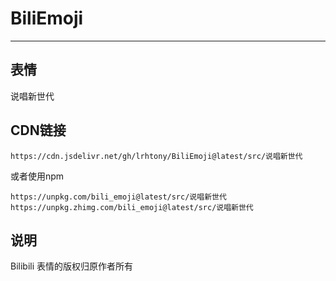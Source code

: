 # BiliEmoji
---
## 表情
说唱新世代
## CDN链接
```
https://cdn.jsdelivr.net/gh/lrhtony/BiliEmoji@latest/src/说唱新世代
```
或者使用npm
```
https://unpkg.com/bili_emoji@latest/src/说唱新世代
https://unpkg.zhimg.com/bili_emoji@latest/src/说唱新世代
```
## 说明
Bilibili 表情的版权归原作者所有
